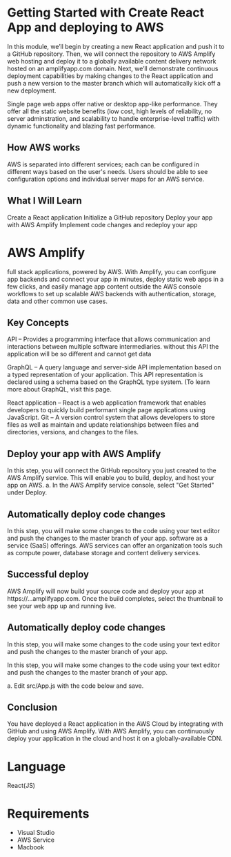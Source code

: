 # Getting Started with Create React App and deploying to AWS

In this module, we’ll begin by creating a new React application and push it to a GitHub repository. Then, we will connect the repository to AWS Amplify web hosting and deploy it to a globally available content delivery network hosted on an amplifyapp.com domain. Next, we’ll demonstrate continuous deployment capabilities by making changes to the React application and push a new version to the master branch which will automatically kick off a new deployment.

Single page web apps offer native or desktop app-like performance. They offer all the static website benefits (low cost, high levels of reliability, no server adminstration, and scalability to handle enterprise-level traffic) with dynamic functionality and blazing fast performance.

## How AWS works
AWS is separated into different services; each can be configured in different ways based on the user's needs. Users should be able to see configuration options and individual server maps for an AWS service.

## What I Will Learn
Create a React application
Initialize a GitHub repository
Deploy your app with AWS Amplify
Implement code changes and redeploy your app

# AWS Amplify 
full stack applications, powered by AWS. With Amplify, you can configure app backends and connect your app in minutes, deploy static web apps in a few clicks, and easily manage app content outside the AWS console workflows to set up scalable AWS backends with authentication, storage, data and other common use cases.

## Key Concepts
API – Provides a programming interface that allows communication and interactions between multiple software intermediaries.
without this API the application will be so different and cannot get data

GraphQL – A query language and server-side API implementation based on a typed representation of your application. This API representation is declared using a schema based on the GraphQL type system. (To learn more about GraphQL, visit this page.

React application – React is a web application framework that enables developers to quickly build performant single page applications using JavaScript.
Git – A version control system that allows developers to store files as well as maintain and update relationships between files and directories, versions, and changes to the files.

## Deploy your app with AWS Amplify
In this step, you will connect the GitHub repository you just created to the AWS Amplify service. This will enable you to build, deploy, and host your app on AWS.
a. In the AWS Amplify service console, select "Get Started" under Deploy.

## Automatically deploy code changes
In this step, you will make some changes to the code using your text editor and push the changes to the master branch of your app.
software as a service (SaaS) offerings. AWS services can offer an organization tools such as compute power, database storage and content delivery services.
## Successful deploy
AWS Amplify will now build your source code and deploy your app at https://...amplifyapp.com.
 Once the build completes, select the thumbnail to see your web app up and running live.
 
## Automatically deploy code changes
In this step, you will make some changes to the code using your text editor and push the changes to the master branch of your app.

In this step, you will make some changes to the code using your text editor and push the changes to the master branch of your app.

a. Edit src/App.js with the code below and save.

 ## Conclusion
You have deployed a React application in the AWS Cloud by integrating with GitHub and using AWS Amplify. With AWS Amplify, you can continuously deploy your application in the cloud and host it on a globally-available CDN.


# Language 
React(JS)

# Requirements
* Visual Studio
* AWS Service
* Macbook



